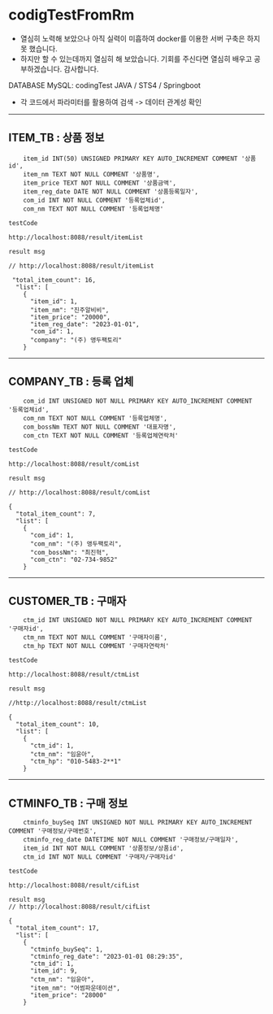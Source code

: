 # codigTestFromRm
- 열심히 노력해 보았으나 아직 실력이 미흡하여 docker를 이용한 서버 구축은 하지 못 했습니다.
- 하지만 할 수 있는데까지 열심히 해 보았습니다. 기회를 주신다면 열심히 배우고 공부하겠습니다. 감사합니다.

DATABASE MySQL: codingTest
JAVA / STS4 / Springboot
- 각 코드에서 파라미터를 활용하여 검색 -> 데이터 관계성 확인 

----

## ITEM_TB : 상품 정보
```
    item_id INT(50) UNSIGNED PRIMARY KEY AUTO_INCREMENT COMMENT '상품 id',
    item_nm TEXT NOT NULL COMMENT '상품명',
    item_price TEXT NOT NULL COMMENT '상품금액',
    item_reg_date DATE NOT NULL COMMENT '상품등록일자',
    com_id INT NOT NULL COMMENT '등록업체id',
    com_nm TEXT NOT NULL COMMENT '등록업체명'
```

```
testCode

http://localhost:8088/result/itemList
```
```
result msg

// http://localhost:8088/result/itemList

 "total_item_count": 16,
  "list": [
    {
      "item_id": 1,
      "item_nm": "진주알비비",
      "item_price": "20000",
      "item_reg_date": "2023-01-01",
      "com_id": 1,
      "company": "(주) 앵두팩토리"
    }

```
----

## COMPANY_TB : 등록 업체
```
    com_id INT UNSIGNED NOT NULL PRIMARY KEY AUTO_INCREMENT COMMENT '등록업체id',
    com_nm TEXT NOT NULL COMMENT '등록업체명',
    com_bossNm TEXT NOT NULL COMMENT '대표자명',
    com_ctn TEXT NOT NULL COMMENT '등록업체연락처'
```

```
testCode

http://localhost:8088/result/comList
```
```
result msg

// http://localhost:8088/result/comList

{
  "total_item_count": 7,
  "list": [
    {
      "com_id": 1,
      "com_nm": "(주) 앵두팩토리",
      "com_bossNm": "최진혁",
      "com_ctn": "02-734-9852"
    }
```

----

## CUSTOMER_TB : 구매자
```
    ctm_id INT UNSIGNED NOT NULL PRIMARY KEY AUTO_INCREMENT COMMENT '구매자id',
    ctm_nm TEXT NOT NULL COMMENT '구매자이름',
    ctm_hp TEXT NOT NULL COMMENT '구매자연락처'
```

```
testCode

http://localhost:8088/result/ctmList
```
```
result msg

//http://localhost:8088/result/ctmList

{
  "total_item_count": 10,
  "list": [
    {
      "ctm_id": 1,
      "ctm_nm": "임윤아",
      "ctm_hp": "010-5483-2**1"
    }
```

----

## CTMINFO_TB : 구매 정보
```
    ctminfo_buySeq INT UNSIGNED NOT NULL PRIMARY KEY AUTO_INCREMENT COMMENT '구매정보/구매번호',
    ctminfo_reg_date DATETIME NOT NULL COMMENT '구매정보/구매일자',
    item_id INT NOT NULL COMMENT '상품정보/상품id',
    ctm_id INT NOT NULL COMMENT '구매자/구매자id'
```

```
testCode

http://localhost:8088/result/cifList
```
```
result msg
// http://localhost:8088/result/cifList

{
  "total_item_count": 17,
  "list": [
    {
      "ctminfo_buySeq": 1,
      "ctminfo_reg_date": "2023-01-01 08:29:35",
      "ctm_id": 1,
      "item_id": 9,
      "ctm_nm": "임윤아",
      "item_nm": "어썸파운데이션",
      "item_price": "28000"
    }
```

